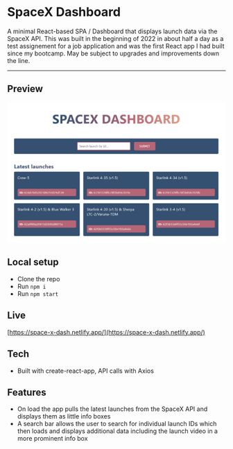 # SpaceX Dashboard

A minimal React-based SPA / Dashboard that displays launch data via the SpaceX API. This was built in the beginning of 2022 in about half a day as a test assignement for a job application and was the first React app I had built since my bootcamp. May be subject to upgrades and improvements down the line.

---

## Preview

[![SpaceX Dashboard](/public/Screenshot.png)](https://space-x-dash.netlify.app/)


## Local setup

-  Clone the repo
-  Run `npm i`
-  Run `npm start`

## Live

[https://space-x-dash.netlify.app/](https://space-x-dash.netlify.app/)

## Tech

-  Built with create-react-app, API calls with Axios

## Features

-  On load the app pulls the latest launches from the SpaceX API and displays them as little info boxes
-  A search bar allows the user to search for individual launch IDs which then loads and displays additional data including the launch video in a more prominent info box
